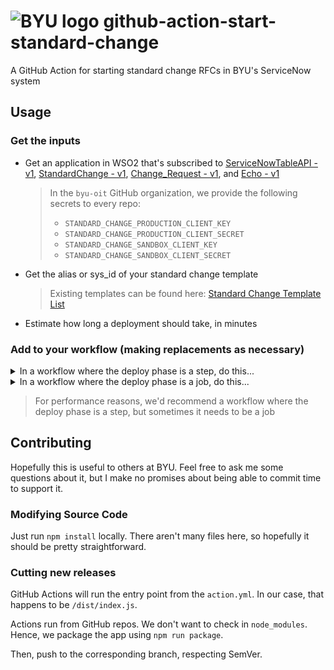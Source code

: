 # ![BYU logo](https://www.hscripts.com/freeimages/logos/university-logos/byu/byu-logo-clipart-128.gif) github-action-start-standard-change
A GitHub Action for starting standard change RFCs in BYU's ServiceNow system

## Usage

### Get the inputs

* Get an application in WSO2 that's subscribed to [ServiceNowTableAPI - v1](https://api.byu.edu/store/apis/info?name=ServiceNowTableAPI&version=v1&provider=BYU%2Fthirschi), [StandardChange - v1](https://api.byu.edu/store/apis/info?name=StandardChange&version=v1&provider=BYU%2Fdlb44), [Change_Request - v1](https://api.byu.edu/store/apis/info?name=Change_Request&version=v1&provider=BYU%2Fthirschi), and [Echo - v1](https://api.byu.edu/store/apis/info?name=Echo&version=v1&provider=BYU%2Fbcwinter)
   > In the `byu-oit` GitHub organization, we provide the following secrets to every repo:
   > - `STANDARD_CHANGE_PRODUCTION_CLIENT_KEY`
   > - `STANDARD_CHANGE_PRODUCTION_CLIENT_SECRET`
   > - `STANDARD_CHANGE_SANDBOX_CLIENT_KEY`
   > - `STANDARD_CHANGE_SANDBOX_CLIENT_SECRET`
* Get the alias or sys_id of your standard change template
   >Existing templates can be found here: [Standard Change Template List](https://it.byu.edu/nav_to.do?uri=%2Fu_standard_change_template_list.do)
* Estimate how long a deployment should take, in minutes

### Add to your workflow (making replacements as necessary)

<details>
<summary>In a workflow where the deploy phase is a step, do this...</summary>
<p>

```yaml
on: push
name: Some Pipeline
jobs:
  do-all-the-things:
    runs-on: ubuntu-latest
    steps:
      # Build, unit tests, linting, etc.
      # ...
      - name: Start Standard Change
        uses: byu-oit/github-action-start-standard-change@v1
        id: start-standard-change
        with:
          client-key: ${{ secrets.STANDARD_CHANGE_SANDBOX_CLIENT_KEY }} # You'll want to use the production secrets in production
          client-secret: ${{ secrets.STANDARD_CHANGE_SANDBOX_CLIENT_SECRET }}
          template-id: <alias or sys_id of standard change template>
          minutes-until-planned-end: 30 # Optional, defaults to 15
      # Your actual deployment step would go here
      - name: Deploy
        id: deploy
        run: echo Deploy
      - name: End Standard Change
        uses: byu-oit/github-action-end-standard-change@v1
        if: ${{ always() && steps.start-standard-change.outcome == 'success' }} # Run if RFC started, even if the deploy failed
        with:
          client-key: ${{ secrets.STANDARD_CHANGE_SANDBOX_CLIENT_KEY }}
          client-secret: ${{ secrets.STANDARD_CHANGE_SANDBOX_CLIENT_SECRET }}
          change-sys-id: ${{ steps.start-standard-change.outputs.change-sys-id }}
          work-start: ${{ steps.start-standard-change.outputs.work-start }}
          success: ${{ steps.deploy.outcome == 'success' }}
```

</p>
</details>

<details>
<summary>In a workflow where the deploy phase is a job, do this...</summary>
<p>

```yaml
on: push
name: Some Pipeline
jobs:
  # Build, unit tests, linting, etc.
  # ...

  start-standard-change:
    name: Start Standard Change
    needs: <id of previous job>
    runs-on: ubuntu-latest
    steps:
      - name: Start Standard Change
        uses: byu-oit/github-action-start-standard-change@v1
        id: start-standard-change
        with:
          client-key: ${{ secrets.STANDARD_CHANGE_SANDBOX_CLIENT_KEY }} # You'll want to use the production secrets in production
          client-secret: ${{ secrets.STANDARD_CHANGE_SANDBOX_CLIENT_SECRET }}
          template-id: <alias or sys_id of standard change template>
          minutes-until-planned-end: 30 # Optional, defaults to 15
    outputs:
      change-sys-id: ${{ steps.start-standard-change.outputs.change-sys-id }}
      work-start: ${{ steps.start-standard-change.outputs.work-start }}

  deploy:
    name: Deploy
    needs: start-standard-change
    runs-on: ubuntu-latest
    steps:
      # ...

  end-standard-change:
    name: End Standard Change
    needs: [deploy, start-standard-change] # We need to wait on outcome of deploy, and we list start-standard-change so that we can grab its outputs
    if: ${{ always() && needs.start-standard-change.result == 'success' }} # Run if RFC started, even if the deploy failed
    runs-on: ubuntu-latest
    steps:
      - uses: byu-oit/github-action-end-standard-change@v1
        with:
          client-key: ${{ secrets.STANDARD_CHANGE_SANDBOX_CLIENT_KEY }}
          client-secret: ${{ secrets.STANDARD_CHANGE_SANDBOX_CLIENT_SECRET }}
          change-sys-id: ${{ needs.start-standard-change.outputs.change-sys-id }}
          work-start: ${{ needs.start-standard-change.outputs.work-start }}
          success: ${{ needs.deploy.result == 'success' }} # Evaluates to 'true' or 'false'
```

</p>
</details>

>For performance reasons, we'd recommend a workflow where the deploy phase is a step, but sometimes it needs to be a job

## Contributing
Hopefully this is useful to others at BYU. Feel free to ask me some questions about it, but I make no promises about being able to commit time to support it.

### Modifying Source Code

Just run `npm install` locally. There aren't many files here, so hopefully it should be pretty straightforward.

### Cutting new releases

GitHub Actions will run the entry point from the `action.yml`. In our case, that happens to be `/dist/index.js`.

Actions run from GitHub repos. We don't want to check in `node_modules`. Hence, we package the app using `npm run package`.

Then, push to the corresponding branch, respecting SemVer.

